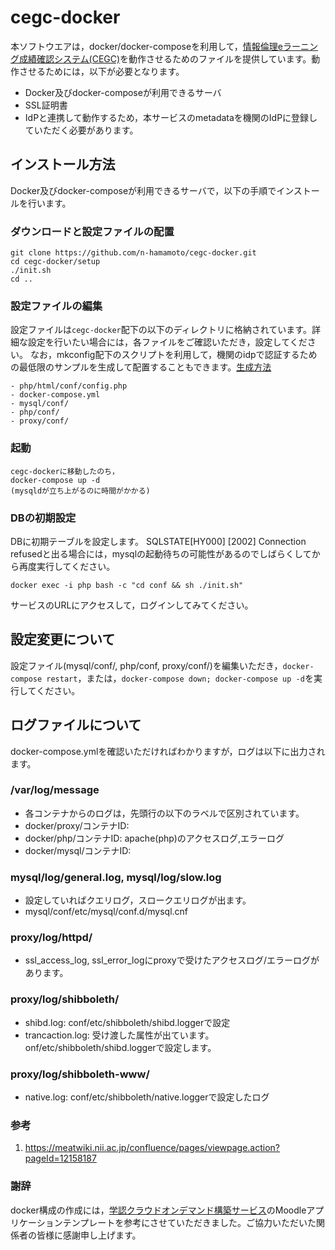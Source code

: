 # cegc-docker
本ソフトウエアは，docker/docker-composeを利用して，[情報倫理eラーニング成績確認システム(CEGC)](https://github.com/n-hamamoto/cegc)を動作させるためのファイルを提供しています。動作させるためには，以下が必要となります。
 - Docker及びdocker-composeが利用できるサーバ
 - SSL証明書
 - IdPと連携して動作するため，本サービスのmetadataを機関のIdPに登録していただく必要があります。

## インストール方法
Docker及びdocker-composeが利用できるサーバで，以下の手順でインストールを行います。
### ダウンロードと設定ファイルの配置
```
git clone https://github.com/n-hamamoto/cegc-docker.git
cd cegc-docker/setup
./init.sh
cd ..

```
### 設定ファイルの編集  
設定ファイルは``cegc-docker``配下の以下のディレクトリに格納されています。詳細な設定を行いたい場合には，各ファイルをご確認いただき，設定してください。
なお，mkconfig配下のスクリプトを利用して，機関のidpで認証するための最低限のサンプルを生成して配置することもできます。[生成方法](./mkconfig)
```
- php/html/conf/config.php
- docker-compose.yml
- mysql/conf/
- php/conf/
- proxy/conf/
```


### 起動
```
cegc-dockerに移動したのち，
docker-compose up -d
(mysqldが立ち上がるのに時間がかかる)
```
### DBの初期設定
DBに初期テーブルを設定します。
 SQLSTATE[HY000] [2002] Connection refusedと出る場合には，mysqlの起動待ちの可能性があるのでしばらくしてから再度実行してください。
```
docker exec -i php bash -c "cd conf && sh ./init.sh"
```
サービスのURLにアクセスして，ログインしてみてください。

## 設定変更について
設定ファイル(mysql/conf/, php/conf, proxy/conf/)を編集いただき，``docker-compose restart``，または，``docker-compose down; docker-compose up -d``を実行してください。

## ログファイルについて
docker-compose.ymlを確認いただければわかりますが，ログは以下に出力されます。

### /var/log/message
 - 各コンテナからのログは，先頭行の以下のラベルで区別されています。
  - docker/proxy/コンテナID:
  - docker/php/コンテナID: apache(php)のアクセスログ,エラーログ
  - docker/mysql/コンテナID:
### mysql/log/general.log, mysql/log/slow.log
 - 設定していればクエリログ，スロークエリログが出ます。
  - mysql/conf/etc/mysql/conf.d/mysql.cnf
### proxy/log/httpd/
 - ssl_access_log, ssl_error_logにproxyで受けたアクセスログ/エラーログがあります。
### proxy/log/shibboleth/
 - shibd.log: conf/etc/shibboleth/shibd.loggerで設定
 - trancaction.log: 受け渡した属性が出ています。onf/etc/shibboleth/shibd.loggerで設定します。
### proxy/log/shibboleth-www/
 - native.log: conf/etc/shibboleth/native.loggerで設定したログ
 
### 参考
1. https://meatwiki.nii.ac.jp/confluence/pages/viewpage.action?pageId=12158187

### 謝辞
docker構成の作成には，[学認クラウドオンデマンド構築サービス](https://cloud.gakunin.jp/ocs/)のMoodleアプリケーションテンプレートを参考にさせていただきました。ご協力いただいた関係者の皆様に感謝申し上げます。
